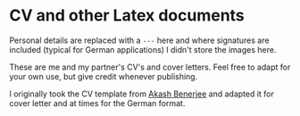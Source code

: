 # CV and other Latex documents

Personal details are replaced with a `---` here and where signatures are
included (typical for German applications) I didn't store the images here.

These are me and my partner's CV's and cover letters.  Feel free to adapt for
your own use, but give credit whenever publishing.

I originally took the CV template from [Akash
Benerjee](https://www.overleaf.com/articles/akash-banerjees-cv/qcxhvqqybqrq)
and adapted it for cover letter and at times for the German format.

